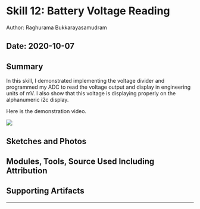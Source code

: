 # Skill 12: Battery Voltage Reading

Author: Raghurama Bukkarayasamudram

## Date: 2020-10-07

## Summary

In this skill, I demonstrated implementing the voltage divider and programmed my ADC to read the voltage output and display in engineering units of mV. I also show that this voltage is displaying properly on the alphanumeric i2c display.

Here is the demonstration video.

[![](http://img.youtube.com/vi/ookTvNoLoPg/0.jpg)](http://www.youtube.com/watch?v=ookTvNoLoPg "Battery_skill")

## Sketches and Photos

## Modules, Tools, Source Used Including Attribution

## Supporting Artifacts

---
